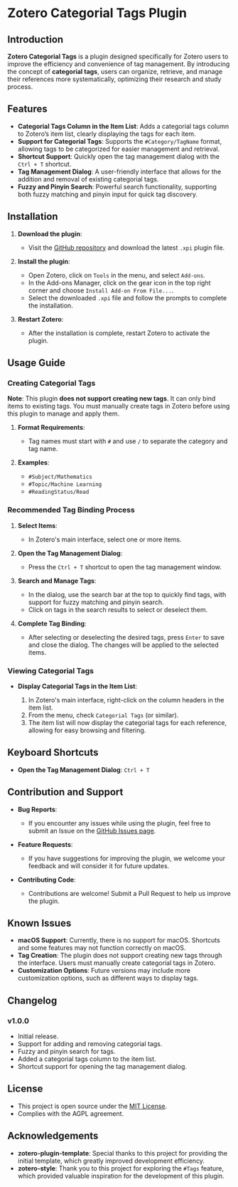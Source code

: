 # Zotero Categorial Tags Plugin

## Introduction

**Zotero Categorial Tags** is a plugin designed specifically for Zotero users to improve the efficiency and convenience
of tag management. By introducing the concept of **categorial tags**, users can organize, retrieve, and manage their
references more systematically, optimizing their research and study process.

## Features

- **Categorial Tags Column in the Item List**: Adds a categorial tags column to Zotero’s item list, clearly displaying
  the tags for each item.
- **Support for Categorial Tags**: Supports the `#Category/TagName` format, allowing tags to be categorized for easier
  management and retrieval.
- **Shortcut Support**: Quickly open the tag management dialog with the `Ctrl + T` shortcut.
- **Tag Management Dialog**: A user-friendly interface that allows for the addition and removal of existing categorial
  tags.
- **Fuzzy and Pinyin Search**: Powerful search functionality, supporting both fuzzy matching and pinyin input for quick
  tag discovery.

## Installation

1. **Download the plugin**:
    - Visit the [GitHub repository](https://github.com/panhaoyu/zotero-categorial-tags) and download the latest `.xpi`
      plugin file.

2. **Install the plugin**:
    - Open Zotero, click on `Tools` in the menu, and select `Add-ons`.
    - In the Add-ons Manager, click on the gear icon in the top right corner and choose `Install Add-on From File...`.
    - Select the downloaded `.xpi` file and follow the prompts to complete the installation.

3. **Restart Zotero**:
    - After the installation is complete, restart Zotero to activate the plugin.

## Usage Guide

### Creating Categorial Tags

**Note**: This plugin **does not support creating new tags**. It can only bind items to existing tags. You must manually
create tags in Zotero before using this plugin to manage and apply them.

1. **Format Requirements**:
    - Tag names must start with `#` and use `/` to separate the category and tag name.

2. **Examples**:
    - `#Subject/Mathematics`
    - `#Topic/Machine Learning`
    - `#ReadingStatus/Read`

### Recommended Tag Binding Process

1. **Select Items**:
    - In Zotero's main interface, select one or more items.

2. **Open the Tag Management Dialog**:
    - Press the `Ctrl + T` shortcut to open the tag management window.

3. **Search and Manage Tags**:
    - In the dialog, use the search bar at the top to quickly find tags, with support for fuzzy matching and pinyin
      search.
    - Click on tags in the search results to select or deselect them.

4. **Complete Tag Binding**:
    - After selecting or deselecting the desired tags, press `Enter` to save and close the dialog. The changes will be
      applied to the selected items.

### Viewing Categorial Tags

- **Display Categorial Tags in the Item List**:

    1. In Zotero's main interface, right-click on the column headers in the item list.
    2. From the menu, check `Categorial Tags` (or similar).
    3. The item list will now display the categorial tags for each reference, allowing for easy browsing and filtering.

## Keyboard Shortcuts

- **Open the Tag Management Dialog**: `Ctrl + T`

## Contribution and Support

- **Bug Reports**:
    - If you encounter any issues while using the plugin, feel free to submit an Issue on
      the [GitHub Issues page](https://github.com/panhaoyu/zotero-categorial-tags/issues).

- **Feature Requests**:
    - If you have suggestions for improving the plugin, we welcome your feedback and will consider it for future
      updates.

- **Contributing Code**:
    - Contributions are welcome! Submit a Pull Request to help us improve the plugin.

## Known Issues

- **macOS Support**: Currently, there is no support for macOS. Shortcuts and some features may not function correctly on
  macOS.
- **Tag Creation**: The plugin does not support creating new tags through the interface. Users must manually create
  categorial tags in Zotero.
- **Customization Options**: Future versions may include more customization options, such as different ways to display
  tags.

## Changelog

### v1.0.0

- Initial release.
- Support for adding and removing categorial tags.
- Fuzzy and pinyin search for tags.
- Added a categorial tags column to the item list.
- Shortcut support for opening the tag management dialog.

## License

- This project is open source under
  the [MIT License](./LICENSE).
- Complies with the AGPL agreement.

## Acknowledgements

- **zotero-plugin-template**: Special thanks to this project for providing the initial template, which greatly improved development efficiency.
- **zotero-style**: Thank you to this project for exploring the `#Tags` feature, which provided valuable inspiration for the development of this plugin.

